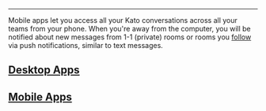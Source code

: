 ***

Mobile apps let you access all your Kato conversations across all your teams from your phone.  When you're away from the computer, you will be notified about new messages from 1-1 (private) rooms or rooms you [follow](/articles/en/notifications/noise-control) via push notifications, similar to text messages.

## [Desktop Apps](/articles/en/kato-apps/desktop)
## [Mobile Apps](/articles/en/kato-apps/mobile)
